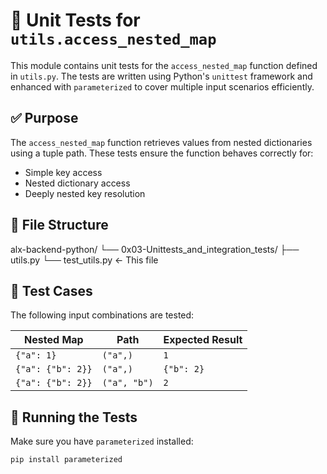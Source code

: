 # 🧪 Unit Tests for `utils.access_nested_map`

This module contains unit tests for the `access_nested_map` function defined in `utils.py`. The tests are written using Python's `unittest` framework and enhanced with `parameterized` to cover multiple input scenarios efficiently.

## ✅ Purpose

The `access_nested_map` function retrieves values from nested dictionaries using a tuple path. These tests ensure the function behaves correctly for:

- Simple key access
- Nested dictionary access
- Deeply nested key resolution

## 📂 File Structure
alx-backend-python/ └── 0x03-Unittests_and_integration_tests/ ├── utils.py └── test_utils.py ← This file


## 🧪 Test Cases

The following input combinations are tested:

| Nested Map              | Path         | Expected Result |
|------------------------|--------------|-----------------|
| `{"a": 1}`             | `("a",)`     | `1`             |
| `{"a": {"b": 2}}`      | `("a",)`     | `{"b": 2}`      |
| `{"a": {"b": 2}}`      | `("a", "b")` | `2`             |

## 🚀 Running the Tests

Make sure you have `parameterized` installed:

```bash
pip install parameterized


